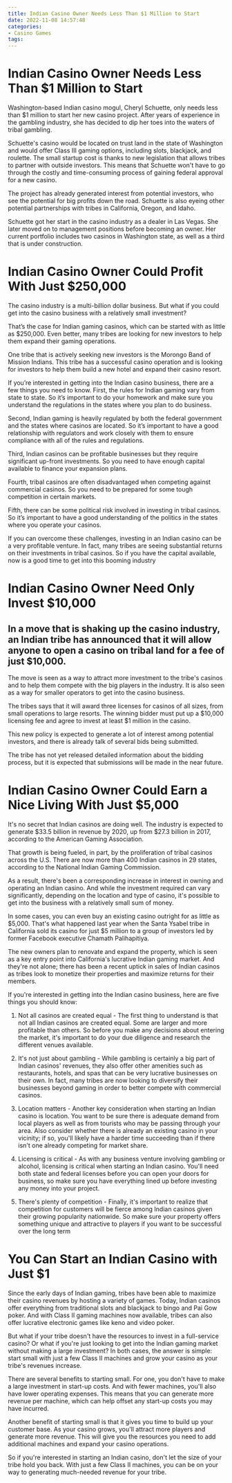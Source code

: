 ```yaml
---
title: Indian Casino Owner Needs Less Than $1 Million to Start
date: 2022-11-08 14:57:48
categories:
- Casino Games
tags:
---
```



#  Indian Casino Owner Needs Less Than $1 Million to Start

Washington-based Indian casino mogul, Cheryl Schuette, only needs less than $1 million to start her new casino project. After years of experience in the gambling industry, she has decided to dip her toes into the waters of tribal gambling.

Schuette's casino would be located on trust land in the state of Washington and would offer Class III gaming options, including slots, blackjack, and roulette. The small startup cost is thanks to new legislation that allows tribes to partner with outside investors. This means that Schuette won't have to go through the costly and time-consuming process of gaining federal approval for a new casino.

The project has already generated interest from potential investors, who see the potential for big profits down the road. Schuette is also eyeing other potential partnerships with tribes in California, Oregon, and Idaho.

Schuette got her start in the casino industry as a dealer in Las Vegas. She later moved on to management positions before becoming an owner. Her current portfolio includes two casinos in Washington state, as well as a third that is under construction.

#  Indian Casino Owner Could Profit With Just $250,000

The casino industry is a multi-billion dollar business. But what if you could get into the casino business with a relatively small investment?

That’s the case for Indian gaming casinos, which can be started with as little as $250,000. Even better, many tribes are looking for new investors to help them expand their gaming operations.

One tribe that is actively seeking new investors is the Morongo Band of Mission Indians. This tribe has a successful casino operation and is looking for investors to help them build a new hotel and expand their casino resort.

If you’re interested in getting into the Indian casino business, there are a few things you need to know. First, the rules for Indian gaming vary from state to state. So it’s important to do your homework and make sure you understand the regulations in the states where you plan to do business.

Second, Indian gaming is heavily regulated by both the federal government and the states where casinos are located. So it’s important to have a good relationship with regulators and work closely with them to ensure compliance with all of the rules and regulations.

Third, Indian casinos can be profitable businesses but they require significant up-front investments. So you need to have enough capital available to finance your expansion plans.

Fourth, tribal casinos are often disadvantaged when competing against commercial casinos. So you need to be prepared for some tough competition in certain markets.

Fifth, there can be some political risk involved in investing in tribal casinos. So it’s important to have a good understanding of the politics in the states where you operate your casinos.

If you can overcome these challenges, investing in an Indian casino can be a very profitable venture. In fact, many tribes are seeing substantial returns on their investments in tribal casinos. So if you have the capital available, now is a good time to get into this booming industry

#  Indian Casino Owner Need Only Invest $10,000

## In a move that is shaking up the casino industry, an Indian tribe has announced that it will allow anyone to open a casino on tribal land for a fee of just $10,000.

The move is seen as a way to attract more investment to the tribe's casinos and to help them compete with the big players in the industry. It is also seen as a way for smaller operators to get into the casino business.

The tribes says that it will award three licenses for casinos of all sizes, from small operations to large resorts. The winning bidder must put up a $10,000 licensing fee and agree to invest at least $1 million in the casino.

This new policy is expected to generate a lot of interest among potential investors, and there is already talk of several bids being submitted.

The tribe has not yet released detailed information about the bidding process, but it is expected that submissions will be made in the near future.

#  Indian Casino Owner Could Earn a Nice Living With Just $5,000

It's no secret that Indian casinos are doing well. The industry is expected to generate $33.5 billion in revenue by 2020, up from $27.3 billion in 2017, according to the American Gaming Association.

That growth is being fueled, in part, by the proliferation of tribal casinos across the U.S. There are now more than 400 Indian casinos in 29 states, according to the National Indian Gaming Commission.

As a result, there's been a corresponding increase in interest in owning and operating an Indian casino. And while the investment required can vary significantly, depending on the location and type of casino, it's possible to get into the business with a relatively small sum of money.

In some cases, you can even buy an existing casino outright for as little as $5,000. That's what happened last year when the Santa Ysabel tribe in California sold its casino for just $5 million to a group of investors led by former Facebook executive Chamath Palihapitiya.

The new owners plan to renovate and expand the property, which is seen as a key entry point into California's lucrative Indian gaming market. And they're not alone; there has been a recent uptick in sales of Indian casinos as tribes look to monetize their properties and maximize returns for their members.

If you're interested in getting into the Indian casino business, here are five things you should know:

1) Not all casinos are created equal - The first thing to understand is that not all Indian casinos are created equal. Some are larger and more profitable than others. So before you make any decisions about entering the market, it's important to do your due diligence and research the different venues available.

2) It's not just about gambling - While gambling is certainly a big part of Indian casinos' revenues, they also offer other amenities such as restaurants, hotels, and spas that can be very lucrative businesses on their own. In fact, many tribes are now looking to diversify their businesses beyond gaming in order to better compete with commercial casinos.

3) Location matters - Another key consideration when starting an Indian casino is location. You want to be sure there is adequate demand from local players as well as from tourists who may be passing through your area. Also consider whether there is already an existing casino in your vicinity; if so, you'll likely have a harder time succeeding than if there isn't one already competing for market share.

4) Licensing is critical - As with any business venture involving gambling or alcohol, licensing is critical when starting an Indian casino. You'll need both state and federal licenses before you can open your doors for business, so make sure you have everything lined up before investing any money into your project.

5) There's plenty of competition - Finally, it's important to realize that competition for customers will be fierce among Indian casinos given their growing popularity nationwide. So make sure your property offers something unique and attractive to players if you want to be successful over the long term

#  You Can Start an Indian Casino with Just $1

Since the early days of Indian gaming, tribes have been able to maximize their casino revenues by hosting a variety of games. Today, Indian casinos offer everything from traditional slots and blackjack to bingo and Pai Gow poker. And with Class II gaming machines now available, tribes can also offer lucrative electronic games like keno and video poker.

But what if your tribe doesn't have the resources to invest in a full-service casino? Or what if you're just looking to get into the Indian gaming market without making a large investment? In both cases, the answer is simple: start small with just a few Class II machines and grow your casino as your tribe's revenues increase.

There are several benefits to starting small. For one, you don't have to make a large investment in start-up costs. And with fewer machines, you'll also have lower operating expenses. This means that you can generate more revenue per machine, which can help offset any start-up costs you may have incurred.

Another benefit of starting small is that it gives you time to build up your customer base. As your casino grows, you'll attract more players and generate more revenue. This will give you the resources you need to add additional machines and expand your casino operations.

So if you're interested in starting an Indian casino, don't let the size of your tribe hold you back. With just a few Class II machines, you can be on your way to generating much-needed revenue for your tribe.